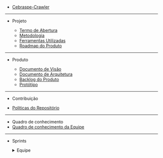 - [Cebraspe-Crawler](/)

---

- Projeto

  - [Termo de Abertura](/Docs/Documentos/TermoDEAbertura.md)
  - [Metodologia](/Docs/Documentos/DocumentoDeMetedologia.md)
  - [Ferramentas Utilizadas](/Docs/Documentos/FerramentasUtilizadas.md)
  - [Roadmap do Produto](/Docs/Documentos/)


---

- Produto

  - [Documento de Visão](/Docs/Documentos/Documento-de-Visao.md)
  - [Documento de Arquitetura](/Docs/Documentos/Documento-de-Arquitetura-de-Software.md)
  - [Backlog do Produto](/docs/BacklogDoProduto)
  - [Protótipo](/Docs/Documentos/Prototipo.md)
 

---

- Contribuição

 - [Politicas do Repositório](/docs/CONTRIBUTING)

---

- Quadro de conhecimento
 - [Quadro de conhecimento da Equipe](https://docs.google.com/spreadsheets/d/1ojHMnG0qsWHCXixu1T1vIjtYN6Ih6vUa-awpGTaRoFg/edit#gid=1642377366)


---

- Sprints

  <details>
    <summary> Equipe
  
  </summary>
     
     <details>
      <summary>Sprint 01 </summary>
      <ul>
      <li> <a href="https://github.com/fga-eps-mds/Cebraspe-Tracker/blob/gh-pages/Docs/Sprints/Sprint%201/Review.md">Resultado</a> </li>
      <li> <a href="https://github.com/fga-eps-mds/Cebraspe-Tracker/blob/gh-pages/Docs/Sprints/Sprint%201/planning.md">Planejamento</a></li>
      </ul>
      </details>
      <details>
      <summary>Sprint 02 </summary>
      <ul>
      <li> <a href="https://github.com/fga-eps-mds/Cebraspe-Tracker/blob/gh-pages/Docs/Sprints/Sprint%202/Review.md">Resultado</a> </li>
      <li> <a href="https://github.com/fga-eps-mds/Cebraspe-Tracker/blob/gh-pages/Docs/Sprints/Sprint%202/Planning.md">Planejamento</a></li>
      </ul>
      </details>
      <details>
      <summary>Sprint 03 </summary>
      <ul>
      <li> <a href="https://github.com/fga-eps-mds/Cebraspe-Tracker/blob/gh-pages/Docs/Sprints/Sprint%203/Review.md">Resultado</a> </li>
      <li> <a href="https://github.com/fga-eps-mds/Cebraspe-Tracker/blob/gh-pages/Docs/Sprints/Sprint%203/Planning.md">Planejamento</a></li>
       </ul>
      </details>
      <details>
      <summary>Sprint 04 </summary>
      <ul>
      <li> <a href="https://github.com/fga-eps-mds/Cebraspe-Tracker/blob/gh-pages/Docs/Sprints/Sprint%204/Review.md">Resultado</a> </li>
      <li> <a href="https://github.com/fga-eps-mds/Cebraspe-Tracker/blob/gh-pages/Docs/Sprints/Sprint%204/Planning.md">Planejamento</a></li>
      </ul>
      </details>
      <details>
      <summary>Sprint 05 </summary>
      <ul>
     <li> <a href="https://github.com/fga-eps-mds/Cebraspe-Tracker/blob/gh-pages/Docs/Sprints/Sprint%205/Review.md">Resultado</a> </li>
      <li> <a href="https://github.com/fga-eps-mds/Cebraspe-Tracker/blob/gh-pages/Docs/Sprints/Sprint%205/Planning.md">Planejamento</a></li>
      </ul>
      </details>
      <details>
      <summary>Sprint 06 </summary>
      <ul>
     <li> <a href="https://github.com/fga-eps-mds/Cebraspe-Tracker/blob/gh-pages/Docs/Sprints/Sprint%206/Review.md">Resultado</a> </li>
      <li> <a href="https://github.com/fga-eps-mds/Cebraspe-Tracker/blob/gh-pages/Docs/Sprints/Sprint%206/Planning.md">Planejamento</a></li>
      </ul>
      </details>
      <details>
      <summary>Sprint 07 </summary>
      <ul>
      <li> <a href="https://github.com/fga-eps-mds/Cebraspe-Tracker/blob/gh-pages/Docs/Sprints7/Sprint%207/Review.md">Resultado</a> </li>
      <li> <a href="https://github.com/fga-eps-mds/Cebraspe-Tracker/blob/gh-pages/Docs/Sprints7/Sprint%207/Planning.md">Planejamento</a></li>
   
      

    
